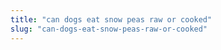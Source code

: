 ```yaml
---
title: "can dogs eat snow peas raw or cooked"
slug: "can-dogs-eat-snow-peas-raw-or-cooked"
---
```


